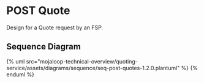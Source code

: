 # POST Quote

Design for a Quote request by an FSP.

## Sequence Diagram

{% uml src="mojaloop-technical-overview/quoting-service/assets/diagrams/sequence/seq-post-quotes-1.2.0.plantuml" %}
{% enduml %}
